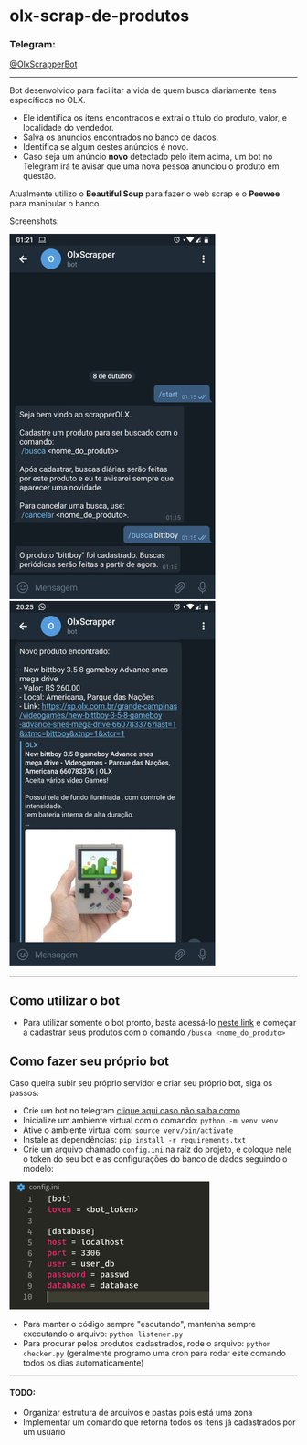 # olx-scrap-de-produtos

### Telegram:
[@OlxScrapperBot](https://t.me/OlxScrapperBot)

--------------------

Bot desenvolvido para facilitar a vida de quem busca diariamente itens específicos no OLX.

- Ele identifica os itens encontrados e extrai o título do produto, valor, e localidade do vendedor.
- Salva os anuncios encontrados no banco de dados.
- Identifica se algum destes anúncios é novo.
- Caso seja um anúncio **novo** detectado pelo item acima, um bot no Telegram irá te avisar que uma nova pessoa anunciou o produto em questão.

Atualmente utilizo o **Beautiful Soup** para fazer o web scrap e o **Peewee** para manipular o banco.

Screenshots:

<img src="https://github.com/Doc-McCoy/olx-scrap-de-produtos/blob/master/screenshots/screenshot_01.jpg" width="360" height="640"/>

<img src="https://github.com/Doc-McCoy/olx-scrap-de-produtos/blob/master/screenshots/screenshot_02.jpg" width="360" height="640"/>

-------------------------------

## Como utilizar o bot
- Para utilizar somente o bot pronto, basta acessá-lo [neste link](https://t.me/OlxScrapperBot) e começar a cadastrar seus produtos com o comando `/busca <nome_do_produto>`

## Como fazer seu próprio bot
Caso queira subir seu próprio servidor e criar seu próprio bot, siga os passos:

- Crie um bot no telegram [clique aqui caso não saiba como](https://core.telegram.org/bots#3-how-do-i-create-a-bot)
- Inicialize um ambiente virtual com o comando: `python -m venv venv`
- Ative o ambiente virtual com: `source venv/bin/activate`
- Instale as dependências: `pip install -r requirements.txt`
- Crie um arquivo chamado `config.ini` na raíz do projeto, e coloque nele o token do seu bot e as configurações do banco de dados seguindo o modelo:

![config.ini](https://github.com/Doc-McCoy/olx-scrap-de-produtos/blob/master/screenshots/config.png)

- Para manter o código sempre "escutando", mantenha sempre executando o arquivo: `python listener.py`
- Para procurar pelos produtos cadastrados, rode o arquivo: `python checker.py` (geralmente programo uma cron para rodar este comando todos os dias automaticamente)

-------------------------------

#### TODO:
- Organizar estrutura de arquivos e pastas pois está uma zona
- Implementar um comando que retorna todos os itens já cadastrados por um usuário
